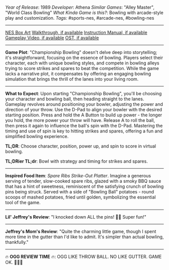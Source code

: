 *Year of Release*: 1989
*Developer*: Athena
*Similar Games*: "Alley Master", "World Class Bowling"
*What Kinda Game is this?*: Bowling with arcade-style play and customization.
*Tags:* #sports-nes, #arcade-nes, #bowling-nes

---
[NES Box Art](https://www.google.com/search?tbm=isch&q=NES+Box+Art+Championship+Bowling) 
[Walkthrough, if available](https://www.google.com/search?q=Walkthrough+NES+Championship+Bowling)
[Instruction Manual, if available](https://www.google.com/search?q=NES+Instruction+Manual+Championship+Bowling)
[Gameplay Video, if available](https://www.youtube.com/results?search_query=gameplay+NES+Championship+Bowling) 
[OST, if available](https://www.youtube.com/results?search_query=gameplay+NES+Championship+Bowling+OST)

- - -
**Game Plot**: "Championship Bowling" doesn't delve deep into storytelling; it's straightforward, focusing on the essence of bowling. Players select their character, each with unique bowling styles, and compete in bowling alleys trying to score strikes and spares to beat the competition. While the game lacks a narrative plot, it compensates by offering an engaging bowling simulation that brings the thrill of the lanes into your living room.

- - -
**What to Expect**: Upon starting "Championship Bowling", you'll be choosing your character and bowling ball, then heading straight to the lanes. Gameplay revolves around positioning your bowler, adjusting the power and direction of your throw. Use the D-Pad to align your bowler with the desired starting position. Press and hold the A Button to build up power - the longer you hold, the more power your throw will have. Release A to roll the ball, then press it again to influence the ball's spin with the D-Pad. Mastering the timing and use of spin is key to hitting strikes and spares, offering a fun and simplified bowling experience.

**TL;DR**: Choose character, position, power up, and spin to score in virtual bowling.

**TL;DRier TL;dr**: Bowl with strategy and timing for strikes and spares.

---
**Inspired Food Item**: *Spare Ribs Strike-Out Platter*. Imagine a generous serving of tender, slow-cooked spare ribs, glazed with a smoky BBQ sauce that has a hint of sweetness, reminiscent of the satisfying crunch of bowling pins being struck. Served with a side of "Bowling Ball" potatoes - round scoops of mashed potatoes, fried until golden, symbolizing the essential tool of the game.

---
**Lil' Jeffrey's Review**: "I knocked down ALL the pins! 🎳😄 Super fun!"

---
**Jeffrey's Mom's Review**: "Quite the charming little game, though I spent more time in the gutter than I'd like to admit. It's simpler than actual bowling, thankfully."

---
🔥 **OGG REVIEW TIME** 🔥: OGG LIKE THROW BALL. NO LIKE GUTTER. GAME OK. 🎳🔥😡